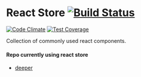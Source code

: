 # React Store [![Build Status](https://travis-ci.org/toggle-corp/react-store.svg?branch=develop)](https://travis-ci.org/toggle-corp/react-store)

[![Code Climate](https://api.codeclimate.com/v1/badges/dc275e3f5d058a5c59f7/maintainability)](https://codeclimate.com/github/toggle-corp/react-store/maintainability)
[![Test Coverage](https://api.codeclimate.com/v1/badges/dc275e3f5d058a5c59f7/test_coverage)](https://codeclimate.com/github/toggle-corp/react-store/test_coverage)

Collection of commonly used react components.

#### Repo currently using react store
- [deeper](https://github.com/eoglethorpe/deeper/)
